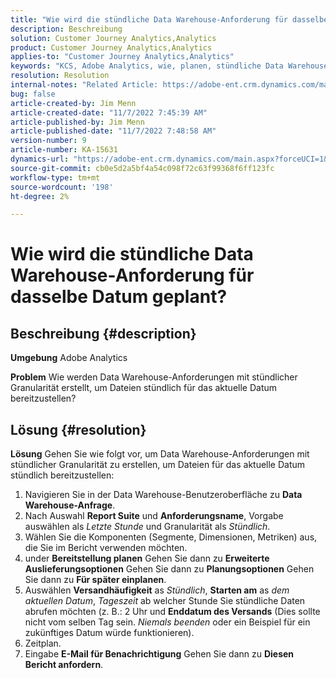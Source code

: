 ```yaml
---
title: "Wie wird die stündliche Data Warehouse-Anforderung für dasselbe Datum geplant?"
description: Beschreibung
solution: Customer Journey Analytics,Analytics
product: Customer Journey Analytics,Analytics
applies-to: "Customer Journey Analytics,Analytics"
keywords: "KCS, Adobe Analytics, wie, planen, stündliche Data Warehouse-Anforderung, gleiches Datum"
resolution: Resolution
internal-notes: "Related Article: https://adobe-ent.crm.dynamics.com/main.aspx?appid=c8f3a4cd-a068-e911-a957-000d3a34e00b&pagetype=entityrecord&etn=knowledgearticle&id=b5d08a45-cea0-ea11-a812-000d3a303484"
bug: false
article-created-by: Jim Menn
article-created-date: "11/7/2022 7:45:39 AM"
article-published-by: Jim Menn
article-published-date: "11/7/2022 7:48:58 AM"
version-number: 9
article-number: KA-15631
dynamics-url: "https://adobe-ent.crm.dynamics.com/main.aspx?forceUCI=1&pagetype=entityrecord&etn=knowledgearticle&id=f2576b26-705e-ed11-9561-6045bd0065f9"
source-git-commit: cb0e5d2a5bf4a54c098f72c63f99368f6ff123fc
workflow-type: tm+mt
source-wordcount: '198'
ht-degree: 2%

---
```


# Wie wird die stündliche Data Warehouse-Anforderung für dasselbe Datum geplant?

## Beschreibung {#description}


<b>Umgebung</b>
Adobe Analytics

<b>Problem</b>
Wie werden Data Warehouse-Anforderungen mit stündlicher Granularität erstellt, um Dateien stündlich für das aktuelle Datum bereitzustellen?


## Lösung {#resolution}


<b>Lösung</b>
Gehen Sie wie folgt vor, um Data Warehouse-Anforderungen mit stündlicher Granularität zu erstellen, um Dateien für das aktuelle Datum stündlich bereitzustellen:

1. Navigieren Sie in der Data Warehouse-Benutzeroberfläche zu <b>Data Warehouse-Anfrage</b>.
2. Nach Auswahl <b>Report Suite</b> und <b>Anforderungsname</b>, Vorgabe auswählen als *Letzte Stunde* und Granularität als *Stündlich*.
3. Wählen Sie die Komponenten (Segmente, Dimensionen, Metriken) aus, die Sie im Bericht verwenden möchten.
4. under <b>Bereitstellung planen</b> Gehen Sie dann zu <b>Erweiterte Auslieferungsoptionen</b> Gehen Sie dann zu <b>Planungsoptionen</b> Gehen Sie dann zu <b>Für später einplanen</b>.
5. Auswählen <b>Versandhäufigkeit</b> as *Stündlich*, <b>Starten am</b> as *dem aktuellen Datum*, *Tageszeit* ab welcher Stunde Sie stündliche Daten abrufen möchten (z. B.: 2 Uhr und <b>Enddatum des Versands</b> (Dies sollte nicht vom selben Tag sein. *Niemals beenden* oder ein Beispiel für ein zukünftiges Datum würde funktionieren).
6. Zeitplan.
7. Eingabe <b>E-Mail für Benachrichtigung</b> Gehen Sie dann zu <b>Diesen Bericht anfordern</b>.

